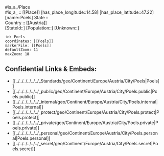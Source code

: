 ﻿---
location: [47.22,14.58] 
mapzoom: [7,12] 
mapmarker: city 
type: City
tags:
- geo/City


SpocWebEntityId: 33570
isDeleted: false
confidential: public

---
#is_a_/Place  
#is_a_ :: [[Place]] 
[has_place_longitude::14.58] 
[has_place_latitude::47.22] 
[name::Poels] 
State ::  
Country :: [[Austria]]  
[StateId::] 
[Population::] 
[Unknown::] 


```leaflet
id: Poels
coordinates: [[Poels]] 
markerFile: [[Poels]] 
defaultZoom: 11 
maxZoom: 18
```


## Confidential Links & Embeds: 
- [[../../../../../../_Standards/geo/Continent/Europe/Austria/City/Poels|Poels]] 
- [[../../../../../../_public/geo/Continent/Europe/Austria/City/Poels.public|Poels.public]] 
- [[../../../../../../_internal/geo/Continent/Europe/Austria/City/Poels.internal|Poels.internal]] 
- [[../../../../../../_protect/geo/Continent/Europe/Austria/City/Poels.protect|Poels.protect]] 
- [[../../../../../../_private/geo/Continent/Europe/Austria/City/Poels.private|Poels.private]] 
- [[../../../../../../_personal/geo/Continent/Europe/Austria/City/Poels.personal|Poels.personal]] 
- [[../../../../../../_secret/geo/Continent/Europe/Austria/City/Poels.secret|Poels.secret]] 
